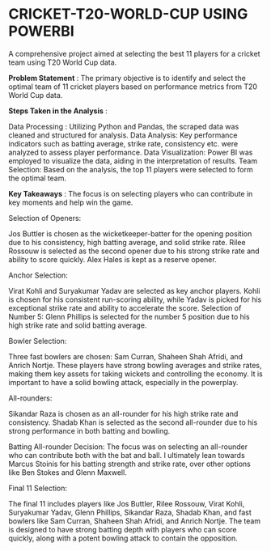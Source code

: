 # CRICKET-T20-WORLD-CUP USING POWERBI
A comprehensive project aimed at selecting the best 11 players for a cricket team using T20 World Cup data.

**Problem Statement** : The primary objective is to identify and select the optimal team of 11 cricket players based on performance metrics from T20 World Cup data.

**Steps Taken in the Analysis** :

Data Processing : Utilizing Python and Pandas, the scraped data was cleaned and structured for analysis.
Data Analysis: Key performance indicators such as batting average, strike rate, consistency etc. were analyzed to assess player performance.
Data Visualization: Power BI was employed to visualize the data, aiding in the interpretation of results.
Team Selection: Based on the analysis, the top 11 players were selected to form the optimal team.

**Key Takeaways** :
The focus is on selecting players who can contribute in key moments and help win the game.

Selection of Openers:

Jos Buttler is chosen as the wicketkeeper-batter for the opening position due to his consistency, high batting average, and solid strike rate.
Rilee Rossouw is selected as the second opener due to his strong strike rate and ability to score quickly.
Alex Hales is kept as a reserve opener.

Anchor Selection:

Virat Kohli and Suryakumar Yadav are selected as key anchor players. Kohli is chosen for his consistent run-scoring ability, while Yadav is picked for his exceptional strike rate and ability to accelerate the score.
Selection of Number 5: Glenn Phillips is selected for the number 5 position due to his high strike rate and solid batting average.

Bowler Selection:

Three fast bowlers are chosen: Sam Curran, Shaheen Shah Afridi, and Anrich Nortje. These players have strong bowling averages and strike rates, making them key assets for taking wickets and controlling the economy.
It is important to have a solid bowling attack, especially in the powerplay.

All-rounders:

Sikandar Raza is chosen as an all-rounder for his high strike rate and consistency.
Shadab Khan is selected as the second all-rounder due to his strong performance in both batting and bowling.

Batting All-rounder Decision: The focus was on selecting an all-rounder who can contribute both with the bat and ball. I ultimately lean towards Marcus Stoinis for his batting strength and strike rate, over other options like Ben Stokes and Glenn Maxwell.

Final 11 Selection:

The final 11 includes players like Jos Buttler, Rilee Rossouw, Virat Kohli, Suryakumar Yadav, Glenn Phillips, Sikandar Raza, Shadab Khan, and fast bowlers like Sam Curran, Shaheen Shah Afridi, and Anrich Nortje.
The team is designed to have strong batting depth with players who can score quickly, along with a potent bowling attack to contain the opposition.
